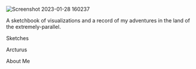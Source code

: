 
![Screenshot 2023-01-28 160237](https://user-images.githubusercontent.com/123522570/215293057-a7f5ae8f-7cf1-4e7f-909c-e187002c68ca.png)




A sketchbook of visualizations and a record of my adventures in the land of the extremely-parallel.

Sketches

Arcturus

About Me





